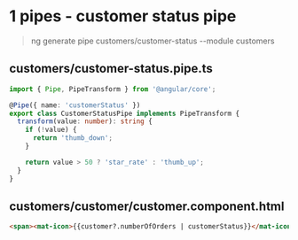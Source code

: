# 1 pipes - customer status pipe

> ng generate pipe customers/customer-status --module customers

## customers/customer-status.pipe.ts

```ts
import { Pipe, PipeTransform } from '@angular/core';

@Pipe({ name: 'customerStatus' })
export class CustomerStatusPipe implements PipeTransform {
  transform(value: number): string {
    if (!value) {
      return 'thumb_down';
    }

    return value > 50 ? 'star_rate' : 'thumb_up';
  }
}
```

## customers/customer/customer.component.html

```html
<span><mat-icon>{{customer?.numberOfOrders | customerStatus}}</mat-icon></span>
```
